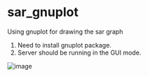 # sar_gnuplot
Using gnuplot for drawing the sar graph

1) Need to install gnuplot package.
2) Server should be running in the GUI mode.

![image](https://drive.google.com/open?id=1dRwdL9S11a182qxa6kzqEgYh5JYEr_lo)
